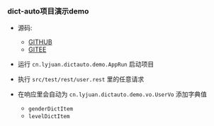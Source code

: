 
### dict-auto项目演示demo
- 源码: 
  - [GITHUB](https://github.com/chad2li/dict-auto)
  - [GITEE](https://gitee.com/codeinchad/dict-auto)

- 运行 `cn.lyjuan.dictauto.demo.AppRun` 启动项目
- 执行 `src/test/rest/user.rest` 里的任意请求
- 在响应里会自动为 `cn.lyjuan.dictauto.demo.vo.UserVo` 添加字典值
  - `genderDictItem`
  - `levelDictItem`